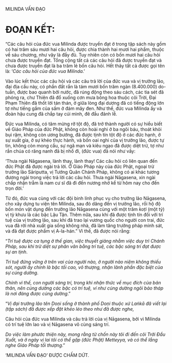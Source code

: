 MILINDA VẤN ĐẠO

# ĐOẠN KẾT:

“Các câu hỏi của đức vua Milinda được truyền đạt ở trong tập sách này gồm có hai trăm sáu mươi hai câu hỏi, được chia thành hai mươi hai phẩm, thuộc về sáu chương, như vậy là đầy đủ. Tuy nhiên còn có bốn mươi hai câu hỏi chưa được truyền đạt. Tổng cộng tất cả các câu hỏi đã được truyền đạt và chưa được truyền đạt là ba trăm lẻ bốn câu hỏi. Hết thảy tất cả được gọi tên là: ‘_Các câu hỏi của đức vua Milinda_.’

Vào lúc kết thúc các câu hỏi và các câu trả lời của đức vua và vị trưởng lão, đại địa cầu này, có phần đất rắn là tám mươi bốn trăm ngàn (8.400.000) do-tuần, được bao quanh bởi nước, đã rúng động theo sáu cách, các tia sét đã phóng ra, chư Thiên đã đổ xuống cơn mưa bông hoa thuộc cõi Trời, Đại Phạm Thiên đã thốt lời tán thán, ở giữa lòng đại dương đã có tiếng động lớn tợ như tiếng gầm của sấm ở đám mây đen. Như thế, đức vua Milinda ấy và đoàn hậu cung đã chắp tay cúi mình, đê đầu đảnh lễ.

Đức vua Milinda, có tâm mừng rỡ tột độ, đã trở thành người có sự hiểu biết về Giáo Pháp của đức Phật, không còn hoài nghi ở ba ngôi báu, thoát khỏi bụi rậm, không còn ương bướng, đã được tịnh tín tột độ ở các đức hạnh, ở sự xuất gia, ở sự khéo thực hành, và bốn oai nghi của vị trưởng lão, được tự tin, không còn mong cầu, sự ngã mạn và kiêu ngạo đã được diệt trừ, tợ như rắn chúa có răng nanh đã bị nhổ đi, (đức vua) đã nói như vầy:

‘Thưa ngài Nāgasena, lành thay, lành thay! Các câu hỏi có liên quan đến đức Phật đã được ngài trả lời. Ở Giáo Pháp này của đức Phật, ngoại trừ trưởng lão Sāriputta, vị Tướng Quân Chánh Pháp, không có ai khác tương đương ngài trong việc trả lời các câu hỏi. Thưa ngài Nāgasena, xin ngài chấp nhận trẫm là nam cư sĩ đã đi đến nương nhờ kể từ hôm nay cho đến trọn đời.’

Từ đó, đức vua cùng với các đội binh lính phục vụ cho trưởng lão Nāgasena, cho xây dựng tu viện tên Milinda, sau đó dâng đến vị trưởng lão, rồi hộ độ bốn món vật dụng đến trưởng lão Nāgasena cùng với một trăm _koṭi_ (một tỷ) vị tỳ khưu là các bậc Lậu Tận. Thêm nữa, sau khi đã được tịnh tín đối với trí tuệ của vị trưởng lão, sau khi đã trao lại vương quốc cho người con trai, đức vua đã rời nhà xuất gia sống không nhà, đã làm tăng trưởng pháp minh sát, và đã đạt được phẩm vị A-la-hán.” Vì thế, đã được nói rằng:

“_Trí tuệ được ca tụng ở thế gian, việc thuyết giảng nhằm việc duy trì Chánh Pháp, sau khi trừ diệt sự phân vân bằng trí tuệ, các bậc sáng trí đạt được sự an tịnh_.

_Trí tuệ đứng vững ở trên vai của người nào, ở người nào niệm không thiếu sót, người ấy chính là bậc tối cao, vô thượng, nhận lãnh phần đặc biệt của sự cúng dường_.

_Chính vì thế, con người sáng trí, trong khi nhận thức về mục đích của bản thân, nên cúng dường các bậc có trí tuệ, ví như cúng dường ngôi bảo tháp là nơi đáng được cúng dường_.”

“_Vị đại trưởng lão tên Doṇi sống ở thành phố Doṇi thuộc xứ Laṅkā đã viết lại (tập sách) đã được xếp đặt khéo léo theo như đã được nghe,_

Câu hỏi của đức vua Milinda và câu trả lời của vị Nāgasena, bởi vì Milinda có trí tuệ lớn lao và vị Nāgasena vô cùng sáng trí.

_Do việc làm phước thiện này, mong rằng từ chốn này tôi đi đến cõi Trởi Đẩu Xuất, và ở ngày vị lai tôi có thể gặp (đức Phật) Metteyya, và có thể lắng nghe Giáo Pháp tối thượng_.”

‘MILINDA VẤN ĐẠO’ ĐƯỢC CHẤM DỨT.
